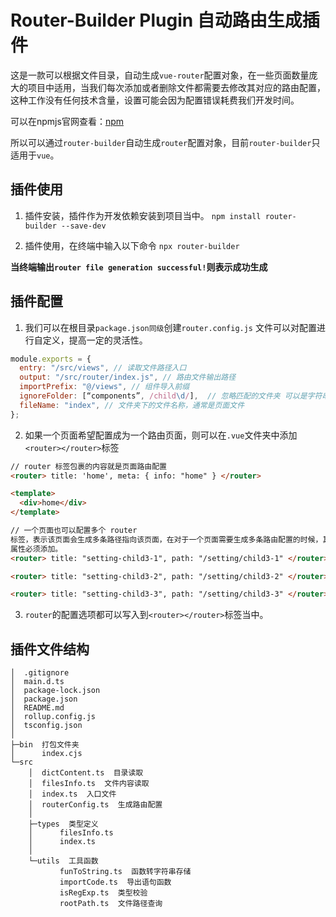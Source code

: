 # Router-Builder Plugin 自动路由生成插件

这是一款可以根据文件目录，自动生成`vue-router`配置对象，在一些页面数量庞大的项目中适用，当我们每次添加或者删除文件都需要去修改其对应的路由配置，这种工作没有任何技术含量，设置可能会因为配置错误耗费我们开发时间。

可以在npmjs官网查看：[npm](https://www.npmjs.com/package/router-builder)

所以可以通过`router-builder`自动生成`router`配置对象，目前`router-builder`只适用于`vue`。

## 插件使用

1. 插件安装，插件作为开发依赖安装到项目当中。
   `npm install router-builder --save-dev`

2. 插件使用，在终端中输入以下命令
   `npx router-builder`

**当终端输出`router file generation successful!`则表示成功生成**

## 插件配置

1. 我们可以在根目录`package.json同级`创建`router.config.js` 文件可以对配置进行自定义，提高一定的灵活性。

```js
module.exports = {
  entry: "/src/views", // 读取文件路径入口
  output: "/src/router/index.js", // 路由文件输出路径
  importPrefix: "@/views", // 组件导入前缀
  ignoreFolder: [“components”, /child\d/],  // 忽略匹配的文件夹 可以是字符串和正则
  fileName: "index", // 文件夹下的文件名称，通常是页面文件
};
```

2. 如果一个页面希望配置成为一个路由页面，则可以在`.vue`文件夹中添加`<router></router>`标签

```html
// router 标签包裹的内容就是页面路由配置
<router> title: 'home', meta: { info: "home" } </router>

<template>
  <div>home</div>
</template>

// 一个页面也可以配置多个 router
标签，表示该页面会生成多条路径指向该页面，在对于一个页面需要生成多条路由配置的时候，其 path
属性必须添加。
<router> title: "setting-child3-1", path: "/setting/child3-1" </router>

<router> title: "setting-child3-2", path: "/setting/child3-2" </router>

<router> title: "setting-child3-3", path: "/setting/child3-3" </router>
```

3. `router`的配置选项都可以写入到`<router></router>`标签当中。

## 插件文件结构

```
│  .gitignore
│  main.d.ts
│  package-lock.json
│  package.json
│  README.md
│  rollup.config.js
│  tsconfig.json
│
├─bin  打包文件夹
│      index.cjs
└─src
    │  dictContent.ts  目录读取
    │  filesInfo.ts  文件内容读取
    │  index.ts  入口文件
    │  routerConfig.ts  生成路由配置
    │
    ├─types  类型定义
    │      filesInfo.ts
    │      index.ts
    │
    └─utils  工具函数
           funToString.ts  函数转字符串存储
           importCode.ts  导出语句函数
           isRegExp.ts  类型校验
           rootPath.ts  文件路径查询
```
